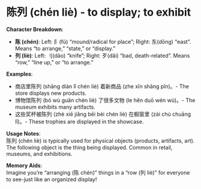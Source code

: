 # **陈列 (chén liè) - to display; to exhibit**

**Character Breakdown**:  
- **陈 (chén)**: Left: 阝(fù) “mound/radical for place”; Right: 东(dōng) “east”. Means “to arrange,” “state,” or “display.”  
- **列 (liè)**: Left: 刂(dāo) “knife”; Right: 歹(dǎi) “bad, death-related”. Means “row,” “line up,” or “to arrange.”

**Examples**:  
- 商店里陈列 (shāng diàn lǐ chén liè) 着新商品 (zhe xīn shāng pǐn)。- The store displays new products.  
- 博物馆陈列 (bó wù guǎn chén liè) 了很多文物 (le hěn duō wén wù)。- The museum exhibits many artifacts.  
- 这些奖杯被陈列 (zhè xiē jiǎng bēi bèi chén liè) 在橱窗里 (zài chú chuāng lǐ)。- These trophies are displayed in the showcase.

**Usage Notes**:  
陈列 (chén liè) is typically used for physical objects (products, artifacts, art). The following object is the thing being displayed. Common in retail, museums, and exhibitions.

**Memory Aids**:  
Imagine you’re “arranging (陈 chén)” things in a “row (列 liè)” for everyone to see-just like an organized display!